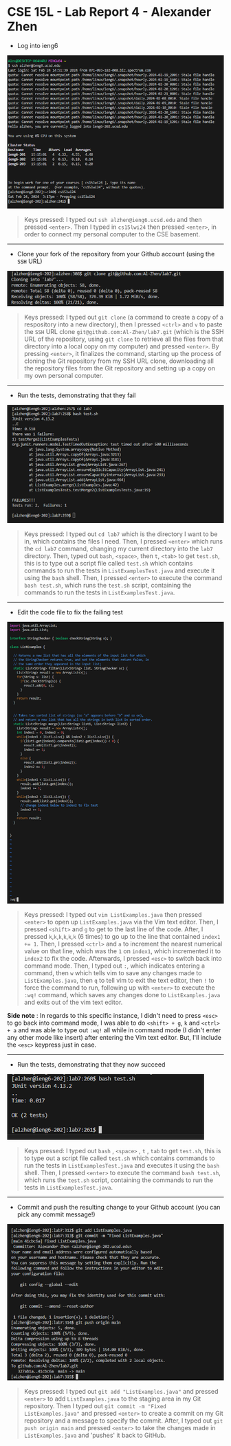 # CSE 15L - Lab Report 4 - Alexander Zhen

* Log into ieng6

![image](3.PNG)

> Keys pressed: I typed out `ssh alzhen@ieng6.ucsd.edu` and then pressed `<enter>`. Then I typed in `cs15lwi24` then pressed `<enter>`, in order to connect my personal computer to the CSE basement.


---

* Clone your fork of the repository from your Github account (using the `SSH` URL)

![Image](33.PNG)

> Keys pressed: I typed out `git clone` (a command to create a copy of a respository into a new directory), then I pressed `<ctrl>` and `v` to paste the `SSH` URL clone `git@github.com:Al-Zhen/lab7.git` (which is the SSH URL of the repository, using `git clone` to retrieve all the files from that directory into a local copy on my computer) and pressed `<enter>`. By pressing `<enter>`, it finalizes the command, starting up the process of cloning the Git repository from my SSH URL clone, downloading all the repository files from the Git repository and setting up a copy on my own personal computer.

---


* Run the tests, demonstrating that they fail

![Image](5.PNG)

> Keys pressed: I typed out `cd lab7` which is the directory I want to be in, which contains the files I need. Then, I pressed `<enter>` which runs the `cd lab7` command, changing my current directory into the `lab7` directory. Then, typed out `bash`, `<space>`, then `t`, `<tab>` to get `test.sh`, this is to type out a script file called `test.sh` which contains commands to run the tests in `ListExamplesTest.java` and execute it using the `bash` shell. Then, I pressed `<enter>` to execute the command `bash test.sh`, which runs the `test.sh` script, containing the commands to run the tests in `ListExamplesTest.java`.

---

* Edit the code file to fix the failing test

![Image](7.PNG)

> Keys pressed: I typed out `vim ListExamples.java` then pressed `<enter>` to open up `ListExamples.java` via the Vim text editor. Then, I pressed `<shift>` and `g` to get to the last line of the code. After, I pressed `k`,`k`,`k`,`k`,`k`,`k` (6 times) to go up to the line that contained `index1 += 1`. Then, I pressed `<ctrl>` and `a` to increment the nearest numerical value on that line, which was the `1` on `index1`, which incremented it to `index2` to fix the code. Afterwards, I pressed `<esc>` to switch back into command mode. Then, I typed out `:`, which indicates entering a command, then `w` which tells vim to save any changes made to `ListExamples.java`, then `q` to tell vim to exit the text editor, then `!` to force the command to run, following up with `<enter>` to execute the `:wq!` command, which saves any changes done to `ListExamples.java` and exits out of the vim text editor.

**Side note** : In regards to this specific instance, I didn't need to press `<esc>` to go back into command mode, I was able to do `<shift> + g`, `k` and `<ctrl> + a` and was able to type out `:wq!` all while in command mode (I didn't enter any other mode like insert) after entering the Vim text editor. But, I'll include the `<esc>` keypress just in case.

---

* Run the tests, demonstrating that they now succeed

![Image](8.PNG)

> Keys pressed: I typed out `bash` , `<space>` , `t` , `tab` to get `test.sh`, this is to type out a script file called `test.sh` which contains commands to run the tests in `ListExamplesTest.java` and executes it using the `bash` shell. Then, I pressed `<enter>` to execute the command `bash test.sh`, which runs the `test.sh` script, containing the commands to run the tests in `ListExamplesTest.java`. 


---

* Commit and push the resulting change to your Github account (you can pick any commit message!)

![Image](9.PNG)

> Keys pressed: I typed out `git add "ListExamples.java"` and pressed `<enter>` to add `ListExamples.java` to the staging area in my Git repository. Then I typed out `git commit -m "Fixed ListExamples.java"` and pressed `<enter>` to create a commit on my Git repository and a message to specify the commit. After, I typed out `git push origin main` and pressed `<enter>` to take the changes made in `ListExamples.java` and 'pushes' it back to GitHub. 
